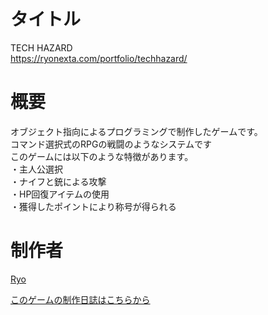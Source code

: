 # タイトル
TECH HAZARD
<br>
https://ryonexta.com/portfolio/techhazard/

# 概要
オブジェクト指向によるプログラミングで制作したゲームです。<br>
コマンド選択式のRPGの戦闘のようなシステムです<br>
このゲームには以下のような特徴があります。<br>
・主人公選択<br>
・ナイフと銃による攻撃<br>
・HP回復アイテムの使用<br>
・獲得したポイントにより称号が得られる<br>

# 制作者
[Ryo](https://github.com/Ryo-the-Dog/)<br>

[このゲームの制作日誌はこちらから](https://ryonexta.com/tech-hazard%e3%81%ae%e5%88%b6%e4%bd%9c%e5%b7%a5%e7%a8%8b%e3%83%bcphp%e3%82%aa%e3%83%96%e3%82%b8%e3%82%a7%e3%82%af%e3%83%88%e6%8c%87%e5%90%91%e3%82%a2%e3%82%a6%e3%83%88%e3%83%97%e3%83%83%e3%83%88)
